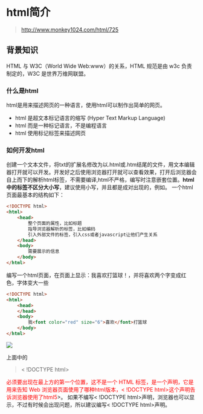 # html简介

> http://www.monkey1024.com/html/725

## 背景知识

HTML 与 W3C（World Wide Web:www）的关系，HTML 规范是由 w3c 负责制定的，W3C 是世界万维网联盟。

### 什么是html

html是用来描述网页的一种语言，使用html可以制作出简单的网页。

- html 是超文本标记语言的缩写 (Hyper Text Markup Language)
- html 而是一种标记语言，不是编程语言
- html 使用标记标签来描述网页

### 如何开发html

创建一个文本文件，将txt的扩展名修改为以.html或.htm结尾的文件，用文本编辑器打开就可以开发。开发好之后使用浏览器打开就可以查看效果，打开后浏览器会自上而下的解析html标签，不需要编译,html不严格，编写时注意嵌套位置。**html中的标签不区分大小写**，建议使用小写，并且都是成对出现的，例如。
一个html页面最基本的结构如下：

```html
<!DOCTYPE html>
<html>
    <head>
        整个页面的属性，比如标题
        指导浏览器解析的标签，比如编码
        引入外部文件的标签，引入css或者javascript让他们产生关系
    </head>
    <body>
        需要展示的信息
    </body>
</html>
```

编写一个html页面，在页面上显示：我喜欢打篮球！，并将喜欢两个字变成红色，字体变大一些

```html
<!DOCTYPE html>
<html>
    <head>
    </head>
    <body>
        我<font color="red" size="6">喜欢</font>打篮球
    </body>
</html>
```

![](F:\笔记\monkey教程\html\assets\示例1.png)

上面中的

> < !DOCTYPE html>

<font color=#FF0000>必须要出现在最上方的第一个位置，这不是一个 HTML 标签，是一个声明，它是用来告知 Web 浏览器页面使用了哪种html版本，< !DOCTYPE html>这个声明告诉浏览器使用了html5</font>>。
如果不编写< !DOCTYPE html>声明，浏览器也可以显示，不过有时候会出现问题，所以建议编写< !DOCTYPE html>声明。